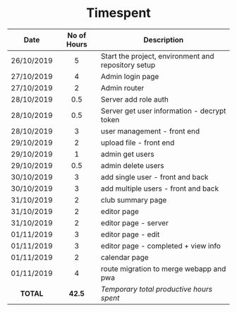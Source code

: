 <!-- markdownlint-disable MD033 -->
<!-- markdownlint-disable MD041 -->
<h1 align="center">Timespent</h1>

|Date      |No of Hours |Description|
|:--------:|:----------:|-----------|
|26/10/2019|5           |Start the project, environment and repository setup|
|27/10/2019|4           |Admin login page|
|27/10/2019|2           |Admin router|
|28/10/2019|0.5         |Server add role auth|
|28/10/2019|0.5         |Server get user information - decrypt token|
|28/10/2019|3           |user management - front end|
|29/10/2019|2           |upload file - front end|
|29/10/2019|1           |admin get users|
|29/10/2019|0.5         |admin delete users|
|30/10/2019|3           |add single user - front and back|
|30/10/2019|3           |add multiple users - front and back|
|31/10/2019|2           |club summary page|
|31/10/2019|2           |editor page|
|31/10/2019|2           |editor page - server|
|01/11/2019|3           |editor page - edit |
|01/11/2019|3           |editor page - completed + view info |
|01/11/2019|2           |calendar page |
|01/11/2019|4           |route migration to merge webapp and pwa |
|**TOTAL** |**42.5**    |*Temporary total productive hours spent*|

